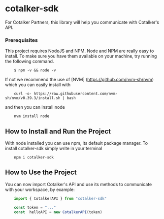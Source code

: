 # cotalker-sdk

For Cotalker Partners, this library will help you communicate with Cotalker's API.
 


### Prerequisites
This project requires NodeJS and NPM. Node and NPM are really easy to install. To make sure you have them available on your machine, try running the following command.

```
    $ npm -v && node -v
```

If not we recommend the use of [NVM] (https://github.com/nvm-sh/nvm) which you can easily install with

```
    curl -o- https://raw.githubusercontent.com/nvm-sh/nvm/v0.39.3/install.sh | bash
```

and then you can install node

```
    nvm install node
```

## How to Install and Run the Project

With node installed you can use npm, its default package manager. To install cotalker-sdk simply write in your terminal

```
    npm i cotalker-sdk
```

## How to Use the Project

You can now import Cotalker's API and use its methods to communicate with your workspace, by example:

```typescript
    import { CotalkerAPI } from "cotalker-sdk" 

    const token = "..."
    const  helloAPI = new CotalkerAPI(token)

```
